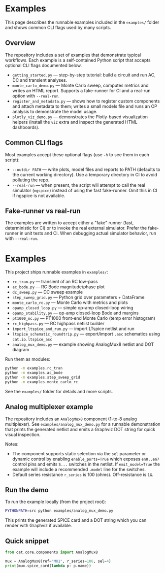 # Examples

This page describes the runnable examples included in the `examples/` folder
and shows common CLI flags used by many scripts.

Overview
--------

The repository includes a set of examples that demonstrate typical
workflows. Each example is a self-contained Python script that accepts
optional CLI flags documented below.

- `getting_started.py` — step-by-step tutorial: build a circuit and run AC,
  DC and transient analyses.
- `monte_carlo_demo.py` — Monte Carlo sweep, computes metrics and writes an
  HTML report. Supports a fake-runner for CI and a real-run option with
  `--real-run`.
- `register_and_metadata.py` — shows how to register custom components and
  attach metadata to them; writes a small models file and runs an OP analysis
  to demonstrate the model usage.
- `plotly_viz_demo.py` — demonstrates the Plotly-based visualization helpers
  (install the ``viz`` extra and inspect the generated HTML dashboards).

Common CLI flags
----------------

Most examples accept these optional flags (use `-h` to see them in each
script):

- `--outdir PATH` — write plots, model files and reports to PATH (defaults to
  the current working directory). Use a temporary directory in CI to avoid
  polluting the repo.
- `--real-run` — when present, the script will attempt to call the real
  simulator (`ngspice`) instead of using the fast fake-runner. Omit this in
  CI if ngspice is not available.

Fake-runner vs real-run
-----------------------

The examples are written to accept either a "fake" runner (fast, deterministic
for CI) or to invoke the real external simulator. Prefer the fake-runner in
unit tests and CI. When debugging actual simulator behavior, run with
`--real-run`.
# Examples

This project ships runnable examples in `examples/`:

- `rc_tran.py` — transient of an RC low-pass
- `ac_bode.py` — RC Bode magnitude/phase plot
- `dc_sweep.py` — DC sweep example
- `step_sweep_grid.py` — Python grid over parameters + DataFrame
- `monte_carlo_rc.py` — Monte Carlo with metrics and plots
- `opamp_closed_loop.py` — simple op-amp closed-loop wiring
- `opamp_stability.py` — op-amp closed-loop Bode and margins
- `pt1000_mc.py` — PT1000 front-end Monte Carlo (temp error histogram)
- `rc_highpass.py` — RC highpass netlist builder
- `import_ltspice_and_run.py` — import LTspice netlist and run
- `ltspice_schematic_roundtrip.py` — export/import `.asc` schematics using `cat.io.ltspice_asc`
- `analog_mux_demo.py` — example showing AnalogMux8 netlist and DOT diagram

Run them as modules:

```bash
python -m examples.rc_tran
python -m examples.ac_bode
python -m examples.step_sweep_grid
python -m examples.monte_carlo_rc
```

See the `examples/` folder for details and more scripts.

Analog multiplexer example
--------------------------

The repository includes an `AnalogMux8` component (1-to-8 analog multiplexer).
See `examples/analog_mux_demo.py` for a runnable demonstration that prints the
generated netlist and emits a Graphviz DOT string for quick visual inspection.

Notes:
- The component supports static selection via the `sel` parameter or dynamic
	control by enabling `enable_ports=True` which exposes `en0..en7` control
	pins and emits `S...` switches in the netlist. If `emit_model=True` the
	example will include a recommended `.model` line for the switches.
- Default series resistance `r_series` is 100 (ohms). Off-resistance is `1G`.

Run the demo
------------

To run the example locally (from the project root):

```bash
PYTHONPATH=src python examples/analog_mux_demo.py
```

This prints the generated SPICE card and a DOT string which you can render
with Graphviz if available.

Quick snippet
-------------

```python
from cat.core.components import AnalogMux8

mux = AnalogMux8(ref="MU1", r_series=100, sel=4)
print(mux.spice_card(lambda p: p.name))
```
